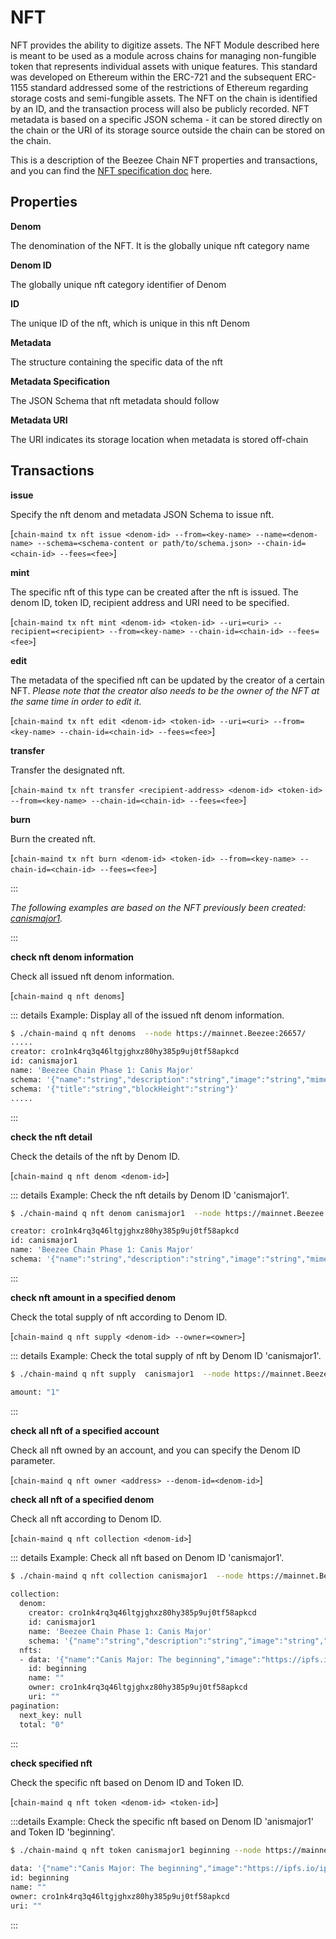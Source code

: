 # NFT 

NFT provides the ability to digitize assets. The NFT Module described here is meant to be used as a module across chains for managing non-fungible token that represents individual assets with unique features. This standard was developed on Ethereum within the ERC-721 and the subsequent ERC-1155 standard addressed some of the restrictions of Ethereum regarding storage costs and semi-fungible assets.
The NFT on the chain is identified by an ID, and the transaction process will also be publicly recorded. NFT metadata is based on a specific JSON schema - it can be stored directly on the chain or the URI of its storage source outside the chain can be stored on the chain. 

This is a description of the Beezee Chain NFT properties and transactions, and you can find the [NFT specification doc](https://github.com/crypto-org-chain/chain-main/tree/master/x/nft/spec) here.

## Properties

**Denom**

The denomination of the NFT. It is the globally unique nft category name

**Denom ID** 

The globally unique nft category identifier of Denom

**ID**

The unique ID of the nft, which is unique in this nft Denom

**Metadata**

The structure containing the specific data of the nft

**Metadata Specification**

The JSON Schema that nft metadata should follow

**Metadata URI**

The URI indicates its storage location when metadata is stored off-chain



## Transactions

**issue**

Specify the nft denom and metadata JSON Schema to issue nft.

[`chain-maind tx nft issue <denom-id> --from=<key-name> --name=<denom-name> --schema=<schema-content or path/to/schema.json> --chain-id=<chain-id> --fees=<fee>`]
  
**mint**

The specific nft of this type can be created after the nft is issued. The denom ID, token ID, recipient address and URI need to be specified.

[`chain-maind tx nft mint <denom-id> <token-id> --uri=<uri> --recipient=<recipient> --from=<key-name> --chain-id=<chain-id> --fees=<fee>`]

**edit**
  
The metadata of the specified nft can be updated by the creator of a certain NFT. 
*Please note that the creator also needs to be the owner of the NFT at the same time in order to edit it.*

[`chain-maind tx nft edit <denom-id> <token-id> --uri=<uri> --from=<key-name> --chain-id=<chain-id> --fees=<fee>`]

**transfer**
  
Transfer the designated nft.

[`chain-maind tx nft transfer <recipient-address> <denom-id> <token-id> --from=<key-name> --chain-id=<chain-id> --fees=<fee>`]

**burn**
  
Burn the created nft.

[`chain-maind tx nft burn <denom-id> <token-id> --from=<key-name> --chain-id=<chain-id> --fees=<fee>`]


:::

*The following examples are based on the NFT previously been created: [canismajor1](https://Beezee/explorer/nfts/tokens/canismajor1/beginning).*

:::

**check nft denom information**

Check all issued nft denom information.

[`chain-maind q nft denoms`]


::: details Example: Display all of the issued nft denom information.

  ```bash
$ ./chain-maind q nft denoms  --node https://mainnet.Beezee:26657/
  .....
  creator: cro1nk4rq3q46ltgjghxz80hy385p9uj0tf58apkcd
  id: canismajor1
  name: 'Beezee Chain Phase 1: Canis Major'
  schema: '{"name":"string","description":"string","image":"string","mimeType":"string"}'
  schema: '{"title":"string","blockHeight":"string"}'
  .....
```
:::

**check the nft detail**

Check the details of the nft by Denom ID.

[`chain-maind q nft denom <denom-id>`]

::: details Example: Check the nft details by Denom ID 'canismajor1'.

```bash
$ ./chain-maind q nft denom canismajor1  --node https://mainnet.Beezee:26657/

creator: cro1nk4rq3q46ltgjghxz80hy385p9uj0tf58apkcd
id: canismajor1
name: 'Beezee Chain Phase 1: Canis Major'
schema: '{"name":"string","description":"string","image":"string","mimeType":"string"}'

```
:::

**check nft amount in a specified denom**
  
Check the total supply of nft according to Denom ID. 
  
[`chain-maind q nft supply <denom-id> --owner=<owner>`]

::: details Example: Check the total supply of nft by Denom ID 'canismajor1'. 

```bash
$ ./chain-maind q nft supply  canismajor1  --node https://mainnet.Beezee:26657/

amount: "1"
```
:::


**check all nft of a specified account**
  
Check all nft owned by an account, and you can specify the Denom ID parameter.
  
[`chain-maind q nft owner <address> --denom-id=<denom-id>`]



**check all nft of a specified denom**
  
Check all nft according to Denom ID.
  
[`chain-maind q nft collection <denom-id>`]

::: details Example: Check all nft based on Denom ID 'canismajor1'.
  
``` bash 
$ ./chain-maind q nft collection canismajor1  --node https://mainnet.Beezee:26657/
  
collection:
  denom:
    creator: cro1nk4rq3q46ltgjghxz80hy385p9uj0tf58apkcd
    id: canismajor1
    name: 'Beezee Chain Phase 1: Canis Major'
    schema: '{"name":"string","description":"string","image":"string","mimeType":"string"}'
  nfts:
  - data: '{"name":"Canis Major: The beginning","image":"https://ipfs.io/ipfs/QmUqmgx7axVihM3g29DpJRxvPHzEJLZQfWckHDM9qB5hTY","mimeType":"image/jpeg"}'
    id: beginning
    name: ""
    owner: cro1nk4rq3q46ltgjghxz80hy385p9uj0tf58apkcd
    uri: ""
pagination:
  next_key: null
  total: "0"

```
:::

 
**check specified nft**
  
Check the specific nft based on Denom ID and Token ID.
  
[`chain-maind q nft token <denom-id> <token-id>`]

:::details Example: Check the specific nft based on Denom ID 'anismajor1' and Token ID 'beginning'.
  
```bash
$ ./chain-maind q nft token canismajor1 beginning --node https://mainnet.Beezee:26657/
  
data: '{"name":"Canis Major: The beginning","image":"https://ipfs.io/ipfs/QmUqmgx7axVihM3g29DpJRxvPHzEJLZQfWckHDM9qB5hTY","mimeType":"image/jpeg"}'
id: beginning
name: ""
owner: cro1nk4rq3q46ltgjghxz80hy385p9uj0tf58apkcd
uri: ""
```
:::
